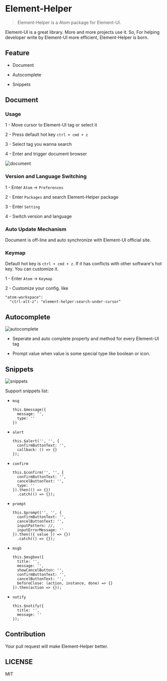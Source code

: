 # Element-Helper

> Element-Helper is a Atom package for Element-UI.

Element-UI is a great library. More and more projects use it. So, For helping developer write by Element-UI more efficient, Element-Helper is born.

## Feature

* Document

* Autocomplete

* Snippets


## Document

### Usage

1 - Move cursor to Element-UI tag or select it

2 - Press default hot key `ctrl + cmd + z`

3 - Select tag you wanna search

4 - Enter and trigger document browser

![document](https://cloud.githubusercontent.com/assets/1659577/26758318/652e911e-490d-11e7-9c69-b0a7319f0ba4.gif)

### Version and Language Switching

1 - Enter `Atom` -> `Preferences`

2 - Enter `Packages` and search Element-Helper package

3 - Enter `Setting`

4 - Switch version and language

### Auto Update Mechanism

Document is off-line and auto synchronize with Element-UI official site.

### Keymap

Default hot key is  `ctrl + cmd + z`. If it has conflicts with other software's hot key. You can customize it.

1 - Enter `Atom` -> `Keymap`

2 - Customize your config. like

```
"atom-workspace":
  "ctrl-alt-z": "element-helper:search-under-cursor"
```


## Autocomplete

![autocomplete](https://cloud.githubusercontent.com/assets/1659577/26758337/e0417b1e-490d-11e7-87be-c2640d239285.gif)

* Seperate and auto complete property and method for every Element-UI tag

* Prompt value when value is some special type like boolean or icon.


## Snippets

![snippets](https://cloud.githubusercontent.com/assets/1659577/26758333/b8c2b3c8-490d-11e7-9349-666e47712860.gif)

Support snippets list:

* `msg`

  ```
  this.$message({
    message: '',
    type: ''
  })
  ```

* `alert`

  ```
  this.$alert('', '', {
    confirmButtonText: '',
    callback: () => {}
  });
  ```

* `confirm`

  ```
  this.$confirm('', '', {
    confirmButtonText: '',
    cancelButtonText: '',
    type: ''
  }).then(() => {})
    .catch(() => {});
  ```

* `prompt`

  ```
  this.$prompt('', '', {
    confirmButtonText: '',
    cancelButtonText: '',
    inputPattern: //,
    inputErrorMessage: ''
  }).then(({ value }) => {})
    .catch(() => {});
  ```

* `msgb`

  ```
  this.$msgbox({
    title: '',
    message: '',
    showCancelButton: '',
    confirmButtonText: '',
    cancelButtonText: '',
    beforeClose: (action, instance, done) => {}
  }).then(action => {});
  ```

* `notify`

  ```
  this.$notify({
    title: '',
    message: ''
  });
  ```

## Contribution

Your pull request will make Element-Helper better.

## LICENSE

MIT
